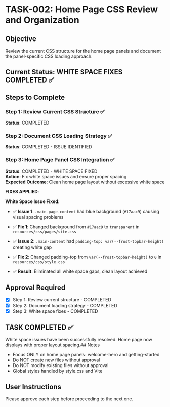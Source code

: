 # TASK-002: Home Page CSS Review and Organization

## Objective
Review the current CSS structure for the home page panels and document the panel-specific CSS loading approach.

## Current Status: WHITE SPACE FIXES COMPLETED ✅

## Steps to Complete

### Step 1: Review Current CSS Structure ✅
**Status**: COMPLETED  

### Step 2: Document CSS Loading Strategy ✅  
**Status**: COMPLETED - ISSUE IDENTIFIED  

### Step 3: Home Page Panel CSS Integration ✅  
**Status**: COMPLETED - WHITE SPACE FIXED  
**Action**: Fix white space issues and ensure proper spacing  
**Expected Outcome**: Clean home page layout without excessive white space  

**FIXES APPLIED**:

**White Space Issue Fixed**:
- ✅ **Issue 1**: `.main-page-content` had blue background (`#17aac9`) causing visual spacing problems
- ✅ **Fix 1**: Changed background from `#17aac9` to `transparent` in `resources/css/pages/site.css`

- ✅ **Issue 2**: `.main-content` had `padding-top: var(--frost-topbar-height)` creating white gap
- ✅ **Fix 2**: Changed padding-top from `var(--frost-topbar-height)` to `0` in `resources/css/style.css`

- ✅ **Result**: Eliminated all white space gaps, clean layout achieved

## Approval Required
- [x] Step 1: Review current structure - COMPLETED
- [x] Step 2: Document loading strategy - COMPLETED
- [x] Step 3: White space fixes - COMPLETED

## TASK COMPLETED ✅
White space issues have been successfully resolved. Home page now displays with proper layout spacing.## Notes
- Focus ONLY on home page panels: welcome-hero and getting-started
- Do NOT create new files without approval
- Do NOT modify existing files without approval
- Global styles handled by style.css and Vite

## User Instructions
Please approve each step before proceeding to the next one.
